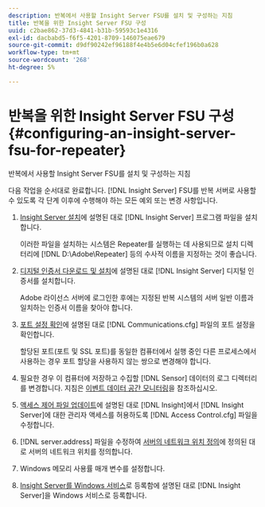 ```yaml
---
description: 반복에서 사용할 Insight Server FSU를 설치 및 구성하는 지침
title: 반복을 위한 Insight Server FSU 구성
uuid: c2bae862-37d3-4841-b31b-59593c1e4316
exl-id: dacbabd5-f6f5-4201-8709-146075eae679
source-git-commit: d9df90242ef96188f4e4b5e6d04cfef196b0a628
workflow-type: tm+mt
source-wordcount: '268'
ht-degree: 5%

---
```


# 반복을 위한 Insight Server FSU 구성{#configuring-an-insight-server-fsu-for-repeater}

반복에서 사용할 Insight Server FSU를 설치 및 구성하는 지침

다음 작업을 순서대로 완료합니다. [!DNL Insight Server] FSU를 반복 서버로 사용할 수 있도록 각 단계 이후에 수행해야 하는 모든 예외 또는 변경 사항입니다.

1. [Insight Server 설치](../../../../home/c-inst-svr/c-install-ins-svr/c-install-ins-svr.md#concept-1c796b4ca427474f99ec6ba34d8254cd)에 설명된 대로 [!DNL Insight Server] 프로그램 파일을 설치합니다.

   이러한 파일을 설치하는 시스템은 Repeater를 실행하는 데 사용되므로 설치 디렉터리에 [!DNL D:\Adobe\Repeater] 등의 수사적 이름을 지정하는 것이 좋습니다.

1. [디지털 인증서 다운로드 및 설치](../../../../home/c-inst-svr/c-install-ins-svr/t-install-proc-inst-svr-dpu/c-dnld-dgtl-cert/c-dnld-dgtl-cert.md#concept-4f79c240492f4e52b6375b4b3bbefa17)에 설명된 대로 [!DNL Insight Server] 디지털 인증서를 설치합니다.

   Adobe 라이선스 서버에 로그인한 후에는 지정된 반복 시스템의 서버 일반 이름과 일치하는 인증서 이름을 찾아야 합니다.

1. [포트 설정 확인](../../../../home/c-inst-svr/c-install-ins-svr/t-install-proc-inst-svr-dpu/t-chk-pt-stgs.md#task-a91191b0a19e4437aa535a27c734ae64)에 설명된 대로 [!DNL Communications.cfg] 파일의 포트 설정을 확인합니다.

   할당된 포트(포트 및 SSL 포트)를 동일한 컴퓨터에서 실행 중인 다른 프로세스에서 사용하는 경우 포트 할당을 사용하지 않는 쌍으로 변경해야 합니다.

1. 필요한 경우 이 컴퓨터에 저장하고 수집할 [!DNL Sensor] 데이터의 로그 디렉터리를 변경합니다. 지침은 [이벤트 데이터 공간 모니터링](../../../../home/c-inst-svr/c-admin-inst-svr/c-mntr-disk-spc/t-mntr-evt-data-spc.md#task-a54d4bd16b96437f943cd09e5d848440)을 참조하십시오.
1. [액세스 제어 파일 업데이트](../../../../home/c-inst-svr/c-install-ins-svr/t-install-proc-inst-svr-dpu/c-updt-accss-ctrl-file.md#concept-fb9aa0c0e0664c018528f56d01c4808d)에 설명된 대로 [!DNL Insight]에서 [!DNL Insight Server]에 대한 관리자 액세스를 허용하도록 [!DNL Access Control.cfg] 파일을 수정합니다.
1. [!DNL server.address] 파일을 수정하여 [서버의 네트워크 위치 정의](../../../../home/c-inst-svr/c-install-ins-svr/t-install-proc-inst-svr-dpu/c-svrs-ntwk-loc/c-svrs-ntwk-loc.md#concept-87dd2aa3448c415ca1285bc445a8c649)에 정의된 대로 서버의 네트워크 위치를 정의합니다.
1. Windows 메모리 사용률 매개 변수를 설정합니다.
1. [Insight Server를 Windows 서비스](../../../../home/c-inst-svr/c-install-ins-svr/t-install-proc-inst-svr-dpu/c-reg-wdws-svc.md#concept-f2c7aa891d544a2595aa01d0d796a540)로 등록함에 설명된 대로 [!DNL Insight Server]을 Windows 서비스로 등록합니다.
